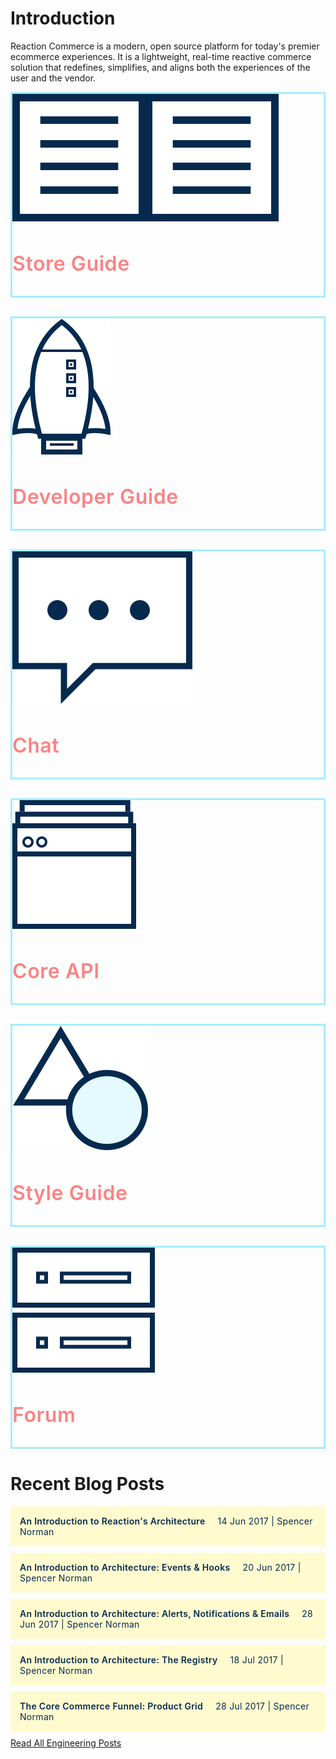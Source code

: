 # Introduction

Reaction Commerce is a modern, open source platform for today's premier ecommerce experiences. It is a lightweight, real-time reactive commerce solution that redefines, simplifies, and aligns both the experiences of the user and the vendor.

<style>
  .accent-color {
    color: rgb(253,130,131) !important;
    font-size: 32px !important;
    font-weight: 600 !important;
    letter-spacing: 0.6px !important;
  }
  .section-promo {
    border: 3px solid rgb(167,237,255);
    margin-bottom: 30px;
  }
  .section-promo a {
    text-decoration: none;
  }
  .secton-promo:hover {
    background: rgb(255,251,207);
  }
  .article {
    background: rgb(255,251,207);
    padding: 15px;
    margin-bottom: 10px;
  }
  .headline {
    font-weight: 600 !important;
    color: rgb(5,42,78) !important;
    margin-right: 20px;
    letter-spacing: 0.3px;
  }
  .dateline {
    letter-spacing: 0.3px;
  }
  .article:hover {
    background: #ffffff;
  }
  .article-link {
    text-decoration: none !important;
    color: rgb(5,42,78) !important;
  }
</style>

<div class="row">
  <div class="col-md-4">
    <div class="section-promo">
      <a href="https://docs.reactioncommerce.com/reaction-docs/development/dashboard">
        <img class="center-block" src="https://raw.githubusercontent.com/reactioncommerce/reaction-docs/index/assets/svg/reaction-commerce-store-guide.svg">
        <h3 class="accent-color text-center">Store Guide</h3>
      </a>
    </div>
  </div>
  <div class="col-md-4">
    <div class="section-promo">
      <a href="https://docs.reactioncommerce.com/reaction-docs/master/getting-started-developing-with-reaction">
        <img class="center-block" src="https://raw.githubusercontent.com/reactioncommerce/reaction-docs/index/assets/svg/reaction-commerce-developer-guide.svg">
        <h3 class="accent-color text-center">Developer Guide</h3>
      </a>
    </div>
  </div>
  <div class="col-md-4">
    <div class="section-promo">
      <a href="http://gitter.im/reactioncommerce/">
        <img class="center-block" src="https://raw.githubusercontent.com/reactioncommerce/reaction-docs/index/assets/svg/reaction-commerce-chat.svg">
        <h3 class="accent-color text-center">Chat</h3>
      </a>
    </div>
  </div>
</div>
<div class="row">
  <div class="col-md-4">
    <div class="section-promo">
      <a href="https://reactioncommerce.github.io/reaction-jsdoc/index.html">
        <img class="center-block" src="https://raw.githubusercontent.com/reactioncommerce/reaction-docs/index/assets/svg/reaction-commerce-core-api-guide.svg">
        <h3 class="accent-color text-center">Core API</h3>
      </a>
    </div>
  </div>
  <div class="col-md-4">
    <div class="section-promo">
      <a href="https://styleguide.reactioncommerce.com/">
        <img class="center-block" src="https://raw.githubusercontent.com/reactioncommerce/reaction-docs/index/assets/svg/reaction-commerce-style-guide.svg">
        <h3 class="accent-color text-center">Style Guide</h3>
      </a>
    </div>
  </div>
  <div class="col-md-4">
    <div class="section-promo">
      <a href="https://forums.reactioncommerce.com/">
        <img class="center-block" src="https://raw.githubusercontent.com/reactioncommerce/reaction-docs/index/assets/svg/reaction-commerce-forums.svg">
        <h3 class="accent-color text-center">Forum</h3>
      </a>
    </div>
  </div>
</div>

# Recent Blog Posts

<div class="row article-list">
    <div class="col-xs-12">
        <a href="https://blog.reactioncommerce.com/introduction-to-reactions-architecture/" class="article-link">
          <div class="article">
            <span class="headline">An Introduction to Reaction's Architecture</span><span class="dateline">14 Jun 2017 | Spencer Norman</span>
          </div>
        </a>
        <a href="https://blog.reactioncommerce.com/reaction-architecture-events/" class="article-link">
          <div class="article">
            <span class="headline">An Introduction to Architecture: Events & Hooks</span><span class="dateline">20 Jun 2017 | Spencer Norman</span>
          </div>
        </a>
        <a href="https://blog.reactioncommerce.com/reaction-architecture-alerts-notifications-and-emails/" class="article-link">
          <div class="article">
            <span class="headline">An Introduction to Architecture: Alerts, Notifications & Emails</span><span class="dateline">28 Jun 2017 | Spencer Norman</span>
          </div>
        </a>
        <a href="https://blog.reactioncommerce.com/an-intro-to-architecture-the-registry/" class="article-link">
          <div class="article">
            <span class="headline">An Introduction to Architecture: The Registry</span><span class="dateline">18 Jul 2017 | Spencer Norman</span>
          </div>
        </a>
        <a href="https://blog.reactioncommerce.com/product-grid/" class="article-link">
          <div class="article">
            <span class="headline">The Core Commerce Funnel: Product Grid</span><span class="dateline">28 Jul 2017 | Spencer Norman</span>
          </div>
        </a>
    </div>
</div>

<div class="row">
    <div class="col-xs-12">
        <div class="view-more"><a href="https://blog.reactioncommerce.com/tag/engineering/">Read All Engineering Posts</a></div>
    </div>
</div>
